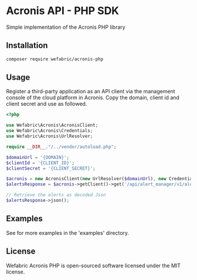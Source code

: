 # Acronis API - PHP SDK
Simple implementation of the Acronis PHP library

## Installation
```bash
composer require wefabric/acronis-php
```

## Usage

Register a third-party application as an API client via the management console of the cloud platform in Acronis.
Copy the domain, client id and client secret and use as followed.

```php
<?php

use Wefabric\Acronis\AcronisClient;
use Wefabric\Acronis\Credentials;
use Wefabric\Acronis\UrlResolver;

require __DIR__."/../vendor/autoload.php";

$domainUrl = '{DOMAIN}';
$clientId = '{CLIENT_ID}';
$clientSecret = '{CLIENT_SECRET}';

$acronis = new AcronisClient(new UrlResolver($domainUrl), new Credentials($clientId, $clientSecret));
$alertsResponse = $acronis->getClient()->get('/api/alert_manager/v1/alerts');

// Retrieve the alerts as decoded Json
$alertsResponse->json();
```

## Examples
See for more examples in the 'examples' directory.

## License
Wefabric Acronis PHP is open-sourced software licensed under the MIT license.